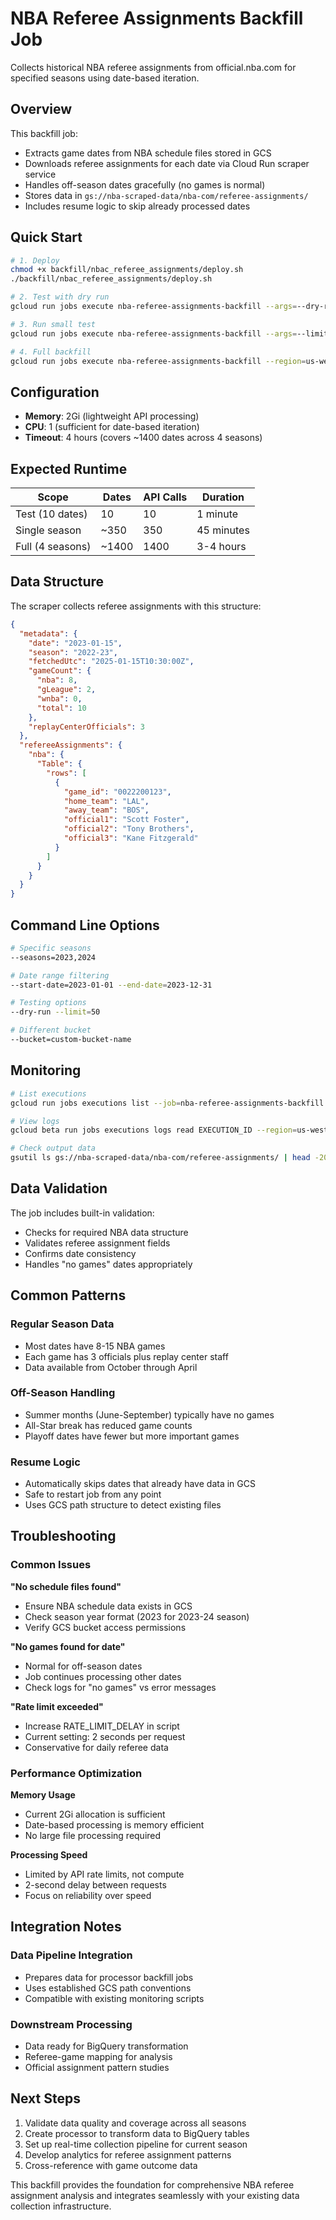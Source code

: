 # NBA Referee Assignments Backfill Job

Collects historical NBA referee assignments from official.nba.com for specified seasons using date-based iteration.

## Overview

This backfill job:
- Extracts game dates from NBA schedule files stored in GCS
- Downloads referee assignments for each date via Cloud Run scraper service
- Handles off-season dates gracefully (no games is normal)
- Stores data in `gs://nba-scraped-data/nba-com/referee-assignments/`
- Includes resume logic to skip already processed dates

## Quick Start

```bash
# 1. Deploy
chmod +x backfill/nbac_referee_assignments/deploy.sh
./backfill/nbac_referee_assignments/deploy.sh

# 2. Test with dry run
gcloud run jobs execute nba-referee-assignments-backfill --args=--dry-run,--limit=5 --region=us-west2

# 3. Run small test
gcloud run jobs execute nba-referee-assignments-backfill --args=--limit=10 --region=us-west2

# 4. Full backfill
gcloud run jobs execute nba-referee-assignments-backfill --region=us-west2
```

## Configuration

- **Memory**: 2Gi (lightweight API processing)
- **CPU**: 1 (sufficient for date-based iteration)
- **Timeout**: 4 hours (covers ~1400 dates across 4 seasons)

## Expected Runtime

| Scope | Dates | API Calls | Duration |
|-------|-------|-----------|----------|
| Test (10 dates) | 10 | 10 | 1 minute |
| Single season | ~350 | 350 | 45 minutes |
| Full (4 seasons) | ~1400 | 1400 | 3-4 hours |

## Data Structure

The scraper collects referee assignments with this structure:

```json
{
  "metadata": {
    "date": "2023-01-15",
    "season": "2022-23",
    "fetchedUtc": "2025-01-15T10:30:00Z",
    "gameCount": {
      "nba": 8,
      "gLeague": 2,
      "wnba": 0,
      "total": 10
    },
    "replayCenterOfficials": 3
  },
  "refereeAssignments": {
    "nba": {
      "Table": {
        "rows": [
          {
            "game_id": "0022200123",
            "home_team": "LAL",
            "away_team": "BOS",
            "official1": "Scott Foster",
            "official2": "Tony Brothers",
            "official3": "Kane Fitzgerald"
          }
        ]
      }
    }
  }
}
```

## Command Line Options

```bash
# Specific seasons
--seasons=2023,2024

# Date range filtering
--start-date=2023-01-01 --end-date=2023-12-31

# Testing options
--dry-run --limit=50

# Different bucket
--bucket=custom-bucket-name
```

## Monitoring

```bash
# List executions
gcloud run jobs executions list --job=nba-referee-assignments-backfill --region=us-west2

# View logs
gcloud beta run jobs executions logs read EXECUTION_ID --region=us-west2

# Check output data
gsutil ls gs://nba-scraped-data/nba-com/referee-assignments/ | head -20
```

## Data Validation

The job includes built-in validation:
- Checks for required NBA data structure
- Validates referee assignment fields
- Confirms date consistency
- Handles "no games" dates appropriately

## Common Patterns

### Regular Season Data
- Most dates have 8-15 NBA games
- Each game has 3 officials plus replay center staff
- Data available from October through April

### Off-Season Handling
- Summer months (June-September) typically have no games
- All-Star break has reduced game counts
- Playoff dates have fewer but more important games

### Resume Logic
- Automatically skips dates that already have data in GCS
- Safe to restart job from any point
- Uses GCS path structure to detect existing files

## Troubleshooting

### Common Issues

**"No schedule files found"**
- Ensure NBA schedule data exists in GCS
- Check season year format (2023 for 2023-24 season)
- Verify GCS bucket access permissions

**"No games found for date"**
- Normal for off-season dates
- Job continues processing other dates
- Check logs for "no games" vs error messages

**"Rate limit exceeded"**
- Increase RATE_LIMIT_DELAY in script
- Current setting: 2 seconds per request
- Conservative for daily referee data

### Performance Optimization

**Memory Usage**
- Current 2Gi allocation is sufficient
- Date-based processing is memory efficient
- No large file processing required

**Processing Speed**
- Limited by API rate limits, not compute
- 2-second delay between requests
- Focus on reliability over speed

## Integration Notes

### Data Pipeline Integration
- Prepares data for processor backfill jobs
- Uses established GCS path conventions
- Compatible with existing monitoring scripts

### Downstream Processing
- Data ready for BigQuery transformation
- Referee-game mapping for analysis
- Official assignment pattern studies

## Next Steps

1. Validate data quality and coverage across all seasons
2. Create processor to transform data to BigQuery tables
3. Set up real-time collection pipeline for current season
4. Develop analytics for referee assignment patterns
5. Cross-reference with game outcome data

This backfill provides the foundation for comprehensive NBA referee assignment analysis and integrates seamlessly with your existing data collection infrastructure.